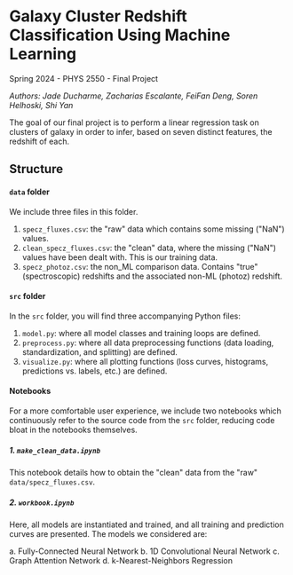 # Galaxy Cluster Redshift Classification Using Machine Learning

Spring 2024 - PHYS 2550 - Final Project

*Authors: Jade Ducharme, Zacharias Escalante, FeiFan Deng, Soren Helhoski, Shi Yan*

The goal of our final project is to perform a linear regression task on clusters of galaxy in order to infer, based on seven distinct features, the redshift of each. 

## Structure

#### ```data``` folder

We include three files in this folder.

1. ```specz_fluxes.csv```: the "raw" data which contains some missing ("NaN") values.
2. ```clean_specz_fluxes.csv```: the "clean" data, where the missing ("NaN") values have been dealt with. This is our training data.
3. ```specz_photoz.csv```: the non_ML comparison data. Contains "true" (spectroscopic) redshifts and the associated non-ML (photoz) redshift.

#### ```src``` folder

In the ```src``` folder, you will find three accompanying Python files:

1. ```model.py```: where all model classes and training loops are defined.
2. ```preprocess.py```: where all data preprocessing functions (data loading, standardization, and splitting) are defined.
3. ```visualize.py```: where all plotting functions (loss curves, histograms, predictions vs. labels, etc.) are defined.

#### Notebooks

For a more comfortable user experience, we include two notebooks which continuously refer to the source code from the ```src``` folder, reducing code bloat in the notebooks themselves.

##### 1. ```make_clean_data.ipynb```
This notebook details how to obtain the "clean" data from the "raw" ```data/specz_fluxes.csv```.

##### 2. ```workbook.ipynb```
Here, all models are instantiated and trained, and all training and prediction curves are presented. The models we considered are:

a. Fully-Connected Neural Network
b. 1D Convolutional Neural Network
c. Graph Attention Network
d. k-Nearest-Neighbors Regression
